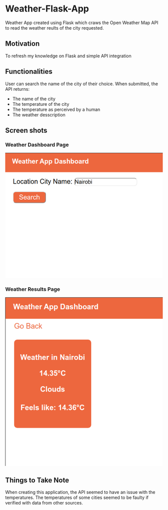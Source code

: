 # Weather-Flask-App
Weather App created using Flask which craws the Open Weather Map API to read the weather reults of the city requested.

## Motivation
To refresh my knowledge on Flask and simple API integration

## Functionalities
User can search the name of the city of their choice. When submitted, the API returns: 
+ The name of the city
+ The temperature of the city
+ The temperature as perceived by a human
+ The weather desscription

## Screen shots

### Weather Dashboard Page
![Image of Weather Dashboard Page](https://github.com/MaryannGitonga/Weather-Flask-App/blob/master/images/weather_dashboard.png)
### Weather Results Page
![Image of Weather Results Page](https://github.com/MaryannGitonga/Weather-Flask-App/blob/master/images/weather_results.png)

## Things to Take Note
When creating this application, the API seemed to have an issue with the temperatures. The temperatures of some cities seemed to be faulty if verified with data from other sources.
